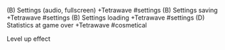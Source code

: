 (B) Settings (audio, fullscreen)   +Tetrawave   #settings
(B) Settings saving                +Tetrawave   #settings
(B) Settings loading               +Tetrawave   #settings
(D) Statistics at game over        +Tetrawave   #cosmetical 

Level up effect